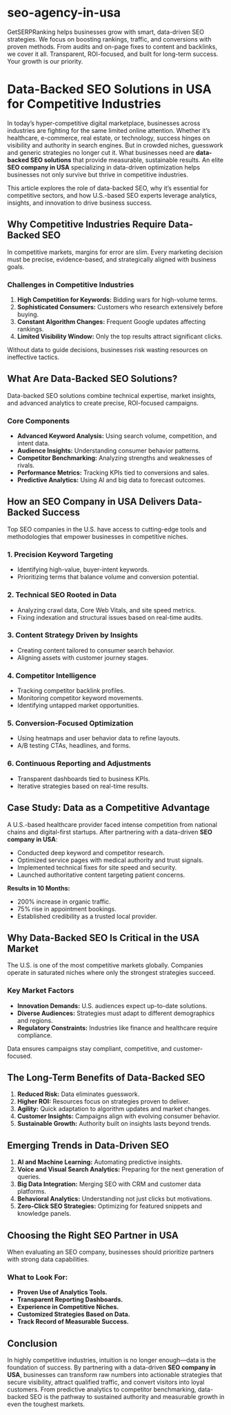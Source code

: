 # seo-agency-in-usa
GetSERPRanking helps businesses grow with smart, data-driven SEO strategies. We focus on boosting rankings, traffic, and conversions with proven methods. From audits and on-page fixes to content and backlinks, we cover it all. Transparent, ROI-focused, and built for long-term success. Your growth is our priority.
# Data-Backed SEO Solutions in USA for Competitive Industries

In today’s hyper-competitive digital marketplace, businesses across industries are fighting for the same limited online attention. Whether it’s healthcare, e-commerce, real estate, or technology, success hinges on visibility and authority in search engines. But in crowded niches, guesswork and generic strategies no longer cut it. What businesses need are **data-backed SEO solutions** that provide measurable, sustainable results. An elite **SEO company in USA** specializing in data-driven optimization helps businesses not only survive but thrive in competitive industries.

This article explores the role of data-backed SEO, why it’s essential for competitive sectors, and how U.S.-based SEO experts leverage analytics, insights, and innovation to drive business success.



## Why Competitive Industries Require Data-Backed SEO

In competitive markets, margins for error are slim. Every marketing decision must be precise, evidence-based, and strategically aligned with business goals.

### Challenges in Competitive Industries

1. **High Competition for Keywords:** Bidding wars for high-volume terms.
2. **Sophisticated Consumers:** Customers who research extensively before buying.
3. **Constant Algorithm Changes:** Frequent Google updates affecting rankings.
4. **Limited Visibility Window:** Only the top results attract significant clicks.

Without data to guide decisions, businesses risk wasting resources on ineffective tactics.



## What Are Data-Backed SEO Solutions?

Data-backed SEO solutions combine technical expertise, market insights, and advanced analytics to create precise, ROI-focused campaigns.

### Core Components

* **Advanced Keyword Analysis:** Using search volume, competition, and intent data.
* **Audience Insights:** Understanding consumer behavior patterns.
* **Competitor Benchmarking:** Analyzing strengths and weaknesses of rivals.
* **Performance Metrics:** Tracking KPIs tied to conversions and sales.
* **Predictive Analytics:** Using AI and big data to forecast outcomes.


## How an SEO Company in USA Delivers Data-Backed Success

Top SEO companies in the U.S. have access to cutting-edge tools and methodologies that empower businesses in competitive niches.

### 1. Precision Keyword Targeting

* Identifying high-value, buyer-intent keywords.
* Prioritizing terms that balance volume and conversion potential.

### 2. Technical SEO Rooted in Data

* Analyzing crawl data, Core Web Vitals, and site speed metrics.
* Fixing indexation and structural issues based on real-time audits.

### 3. Content Strategy Driven by Insights

* Creating content tailored to consumer search behavior.
* Aligning assets with customer journey stages.

### 4. Competitor Intelligence

* Tracking competitor backlink profiles.
* Monitoring competitor keyword movements.
* Identifying untapped market opportunities.

### 5. Conversion-Focused Optimization

* Using heatmaps and user behavior data to refine layouts.
* A/B testing CTAs, headlines, and forms.

### 6. Continuous Reporting and Adjustments

* Transparent dashboards tied to business KPIs.
* Iterative strategies based on real-time results.



## Case Study: Data as a Competitive Advantage

A U.S.-based healthcare provider faced intense competition from national chains and digital-first startups. After partnering with a data-driven **SEO company in USA**:

* Conducted deep keyword and competitor research.
* Optimized service pages with medical authority and trust signals.
* Implemented technical fixes for site speed and security.
* Launched authoritative content targeting patient concerns.

**Results in 10 Months:**

* 200% increase in organic traffic.
* 75% rise in appointment bookings.
* Established credibility as a trusted local provider.



## Why Data-Backed SEO Is Critical in the USA Market

The U.S. is one of the most competitive markets globally. Companies operate in saturated niches where only the strongest strategies succeed.

### Key Market Factors

* **Innovation Demands:** U.S. audiences expect up-to-date solutions.
* **Diverse Audiences:** Strategies must adapt to different demographics and regions.
* **Regulatory Constraints:** Industries like finance and healthcare require compliance.

Data ensures campaigns stay compliant, competitive, and customer-focused.



## The Long-Term Benefits of Data-Backed SEO

1. **Reduced Risk:** Data eliminates guesswork.
2. **Higher ROI:** Resources focus on strategies proven to deliver.
3. **Agility:** Quick adaptation to algorithm updates and market changes.
4. **Customer Insights:** Campaigns align with evolving consumer behavior.
5. **Sustainable Growth:** Authority built on insights lasts beyond trends.


## Emerging Trends in Data-Driven SEO

1. **AI and Machine Learning:** Automating predictive insights.
2. **Voice and Visual Search Analytics:** Preparing for the next generation of queries.
3. **Big Data Integration:** Merging SEO with CRM and customer data platforms.
4. **Behavioral Analytics:** Understanding not just clicks but motivations.
5. **Zero-Click SEO Strategies:** Optimizing for featured snippets and knowledge panels.



## Choosing the Right SEO Partner in USA

When evaluating an SEO company, businesses should prioritize partners with strong data capabilities.

### What to Look For:

* **Proven Use of Analytics Tools.**
* **Transparent Reporting Dashboards.**
* **Experience in Competitive Niches.**
* **Customized Strategies Based on Data.**
* **Track Record of Measurable Success.**


## Conclusion

In highly competitive industries, intuition is no longer enough—data is the foundation of success. By partnering with a data-driven **SEO company in USA**, businesses can transform raw numbers into actionable strategies that secure visibility, attract qualified traffic, and convert visitors into loyal customers. From predictive analytics to competitor benchmarking, data-backed SEO is the pathway to sustained authority and measurable growth in even the toughest markets.


